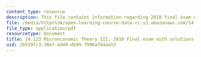 ```yaml
---
content_type: resource
description: This file contains information regarding 2010 final exam with solutions.
file: /media/https%3A/open-learning-course-data-rc.s3.amazonaws.com/14-123-microeconomic-theory-iii-spring-2015/2b539fc338efad49db997998afd4aa53_MIT14_123S15_Final2010.pdf
file_type: application/pdf
resourcetype: Document
title: 14.123 Microeconomic Theory III, 2010 Final exam with solutions
uid: 2b539fc3-38ef-ad49-db99-7998afd4aa53
---
```

